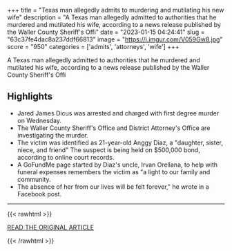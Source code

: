 +++
title = "Texas man allegedly admits to murdering and mutilating his new wife"
description = "A Texas man allegedly admitted to authorities that he murdered and mutilated his wife, according to a news release published by the Waller County Sheriff's Offi"
date = "2023-01-15 04:24:41"
slug = "63c37fe4dac8a237ddf66813"
image = "https://i.imgur.com/V059Gw8.jpg"
score = "950"
categories = ['admits', 'attorneys', 'wife']
+++

A Texas man allegedly admitted to authorities that he murdered and mutilated his wife, according to a news release published by the Waller County Sheriff's Offi

## Highlights

- Jared James Dicus was arrested and charged with first degree murder on Wednesday.
- The Waller County Sheriff's Office and District Attorney's Office are investigating the murder.
- The victim was identified as 21-year-old Anggy Diaz, a "daughter, sister, niece, and friend" The suspect is being held on $500,000 bond, according to online court records.
- A GoFundMe page started by Diaz's uncle, Irvan Orellana, to help with funeral expenses remembers the victim as "a light to our family and community.
- The absence of her from our lives will be felt forever," he wrote in a Facebook post.

---

{{< rawhtml >}}
  <p class="article-category">
    <a target="_blank" href="https://www.nbcnews.com/news/us-news/texas-man-allegedly-admits-murdering-mutilating-new-wife-rcna65846">READ THE ORIGINAL ARTICLE</a>
  </p>
{{< /rawhtml >}}
